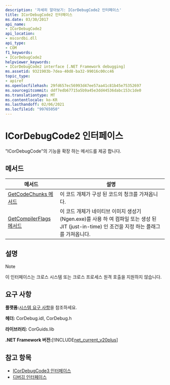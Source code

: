 ```yaml
---
description: '자세히 알아보기: ICorDebugCode2 인터페이스'
title: ICorDebugCode2 인터페이스
ms.date: 03/30/2017
api_name:
- ICorDebugCode2
api_location:
- mscordbi.dll
api_type:
- COM
f1_keywords:
- ICorDebugCode2
helpviewer_keywords:
- ICorDebugCode2 interface [.NET Framework debugging]
ms.assetid: 9321903b-7dea-40d8-ba32-99016c00cc46
topic_type:
- apiref
ms.openlocfilehash: 29fd657ec56993d47ee57aa41c81b45e75352697
ms.sourcegitcommit: ddf7edb67715a5b9a45e3dd44536dabc153c1de0
ms.translationtype: MT
ms.contentlocale: ko-KR
ms.lasthandoff: 02/06/2021
ms.locfileid: "99765050"
---
```

# <a name="icordebugcode2-interface"></a>ICorDebugCode2 인터페이스

"ICorDebugCode"의 기능을 확장 하는 메서드를 제공 합니다.  
  
## <a name="methods"></a>메서드  
  
|메서드|설명|  
|------------|-----------------|  
|[GetCodeChunks 메서드](icordebugcode2-getcodechunks-method.md)|이 코드 개체가 구성 된 코드의 청크를 가져옵니다.|  
|[GetCompilerFlags 메서드](icordebugcode2-getcompilerflags-method.md)|이 코드 개체가 네이티브 이미지 생성기 (Ngen.exe)를 사용 하 여 컴파일 또는 생성 된 JIT (just-in-time) 인 조건을 지정 하는 플래그를 가져옵니다.|  
  
## <a name="remarks"></a>설명  
  
> [!NOTE]
> 이 인터페이스는 크로스 시스템 또는 크로스 프로세스 원격 호출을 지원하지 않습니다.  
  
## <a name="requirements"></a>요구 사항  

 **플랫폼:**[시스템 요구 사항](../../get-started/system-requirements.md)을 참조하세요.  
  
 **헤더:** CorDebug.idl, CorDebug.h  
  
 **라이브러리:** CorGuids.lib  
  
 **.NET Framework 버전:**[!INCLUDE[net_current_v20plus](../../../../includes/net-current-v20plus-md.md)]  
  
## <a name="see-also"></a>참고 항목

- [ICorDebugCode3 인터페이스](icordebugcode3-interface.md)
- [디버깅 인터페이스](debugging-interfaces.md)
